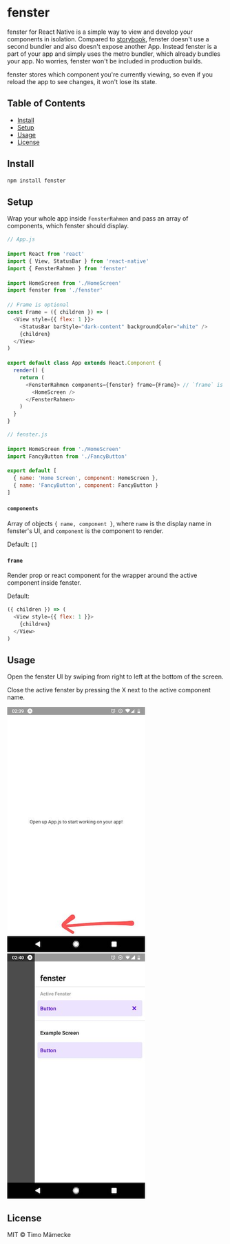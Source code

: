 # fenster

fenster for React Native is a simple way to view and develop your components in
isolation. Compared to [storybook](https://storybook.js.org), fenster doesn't
use a second bundler and also doesn't expose another App. Instead fenster is
a part of your app and simply uses the metro bundler, which already bundles your
app. No worries, fenster won't be included in production builds.

fenster stores which component you're currently viewing, so even if you reload
the app to see changes, it won't lose its state.

## Table of Contents

- [Install](#install)
- [Setup](#setup)
- [Usage](#usage)
- [License](#license)

## Install

```sh
npm install fenster
```

## Setup

Wrap your whole app inside `FensterRahmen` and pass an array of components,
which fenster should display.


```js
// App.js

import React from 'react'
import { View, StatusBar } from 'react-native'
import { FensterRahmen } from 'fenster'

import HomeScreen from './HomeScreen'
import fenster from './fenster'

// Frame is optional
const Frame = ({ children }) => (
  <View style={{ flex: 1 }}>
    <StatusBar barStyle="dark-content" backgroundColor="white" />
    {children}
  </View>
)

export default class App extends React.Component {
  render() {
    return (
      <FensterRahmen components={fenster} frame={Frame}> // `frame` is optional
        <HomeScreen />
      </FensterRahmen>
    )
  }
}
```

```js
// fenster.js

import HomeScreen from './HomeScreen'
import FancyButton from './FancyButton'

export default [
  { name: 'Home Screen', component: HomeScreen },
  { name: 'FancyButton', component: FancyButton }
]
```

#### `components`

Array of objects `{ name, component }`, where `name` is the display name in fenster's UI, and `component` is the component to render.

Default: `[]`

#### `frame`

Render prop or react component for the wrapper around the active component inside fenster.

Default:

```js
({ children }) => (
  <View style={{ flex: 1 }}>
    {children}
  </View>
)
```

## Usage

Open the fenster UI by swiping from right to left at the bottom of the
screen.

Close the active fenster by pressing the X next to the active component name.

![](.github/screenshot-closed.jpg) ![](.github/screenshot-open.jpg)

## License

MIT © Timo Mämecke
